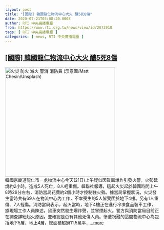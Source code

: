 ```yaml
---
layout: post
title: "[國際] 韓國龍仁物流中心大火 釀5死8傷"
date: 2020-07-21T05:08:20.000Z
author: RTI 中央廣播電臺
from: https://www.rti.org.tw/news/view/id/2072910
tags: [ RTI 中央廣播電臺 ]
categories: [ news, RTI 中央廣播電臺 ]
---
```

<!--1595308100000-->
[[國際] 韓國龍仁物流中心大火 釀5死8傷](https://www.rti.org.tw/news/view/id/2072910)
------

<div>
<img src="https://static.rti.org.tw/assets/thumbnails/2020/01/16/3da6fd76fdc44dae0d6e4e265c06b0b3.jpg" width="360" alt="火災 防火 滅火 警消 消防員 (示意圖/Matt Chesin/Unsplash)" title="火災 防火 滅火 警消 消防員 (示意圖/Matt Chesin/Unsplash)"><br>韓國京畿道龍仁市一處物流中心今天(21日)上午疑似因貨車爆炸引發火警，火勢延燒約2小時，造成5人死亡，8人輕重傷。韓聯社報導，這起火災起於韓國時間上午8時29分左右，消防當局花費約2個小時才控制住火勢。據當局掌握狀況，火災發生當時共有69人在物流中心內工作，不幸喪生的5人皆受困於地下4樓。另有1人重傷、7人輕傷。消防當局表示，起火當時，地下4樓正在進行冷凍食品裝車工作，據現場工作人員陳述，貨車突然發生爆炸聲，並冒煙起火。警方與消防當局目前正在調查詳細起火原因，並確認是否有其他死傷人員。慘遭祝融的這間物流中心為包括地下5層、地上4層，總面積超過11.5萬平...<a target="_blank" href="https://www.rti.org.tw/news/view/id/2072910">...more</a>
</div>
